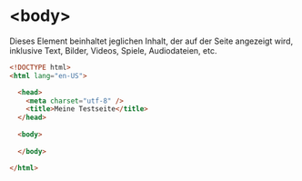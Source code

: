 # &lt;body&gt;

Dieses Element beinhaltet jeglichen Inhalt, der auf der Seite angezeigt wird, inklusive Text, Bilder, Videos, Spiele, Audiodateien, etc.

```HTML
<!DOCTYPE html>
<html lang="en-US">

  <head>
    <meta charset="utf-8" />
    <title>Meine Testseite</title>
  </head>
  
  <body>
    
  </body>

</html>
```
